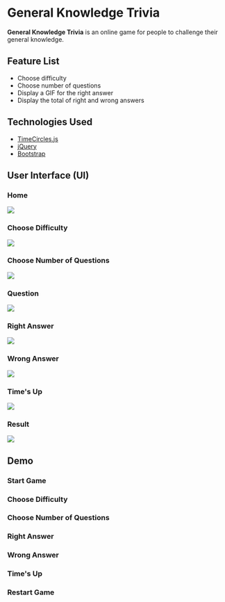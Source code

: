 # General Knowledge Trivia

**General Knowledge Trivia** is an online game for people to challenge their general knowledge.

## Feature List
* Choose difficulty
* Choose number of questions
* Display a GIF for the right answer
* Display the total of right and wrong answers

## Technologies Used
* [TimeCircles.js](http://git.wimbarelds.nl/TimeCircles)
* [jQuery](http://jquery.com/download/)
* [Bootstrap](https://getbootstrap.com/)

## User Interface (UI)
### Home
![](https://imgur.com/BygqbLt.png)
### Choose Difficulty
![](https://imgur.com/2XvKMYG.png)
### Choose Number of Questions
![](https://imgur.com/QWdE8TV.png)
### Question
![](https://imgur.com/sR7NUby.png)
### Right Answer
![](https://imgur.com/Bsv5aYA.png)
### Wrong Answer
![](https://imgur.com/WuajmOr.png)
### Time's Up
![](https://imgur.com/2v1MiFu.png)
### Result
![](https://imgur.com/E5vPnnP.png)

## Demo
### Start Game
### Choose Difficulty
### Choose Number of Questions
### Right Answer
### Wrong Answer
### Time's Up
### Restart Game
